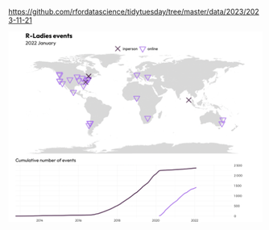 https://github.com/rfordatascience/tidytuesday/tree/master/data/2023/2023-11-21

![](plots/rladies_chapters.png)
